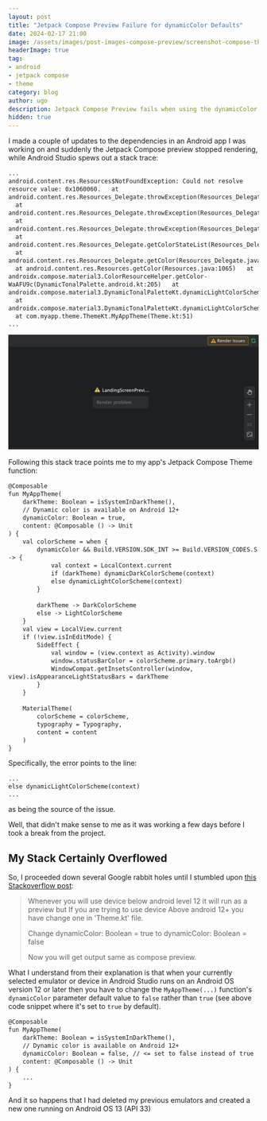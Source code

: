 ```yaml
---
layout: post
title: "Jetpack Compose Preview Failure for dynamicColor Defaults"
date: 2024-02-17 21:00
image: /assets/images/post-images-compose-preview/screenshot-compose-theme-function.png
headerImage: true
tag:
- android
- jetpack compose
- theme
category: blog
author: ugo
description: Jetpack Compose Preview fails when using the dynamicColor API.
hidden: true
---
```


I made a couple of updates to the dependencies in an Android app I was working on and suddenly the Jetpack Compose preview stopped rendering, while Android Studio spews out a stack trace:
```
...
android.content.res.Resources$NotFoundException: Could not resolve resource value: 0x1060060.   at android.content.res.Resources_Delegate.throwException(Resources_Delegate.java:1159)   at android.content.res.Resources_Delegate.throwException(Resources_Delegate.java:1135)   at android.content.res.Resources_Delegate.throwException(Resources_Delegate.java:1139)   at android.content.res.Resources_Delegate.getColorStateList(Resources_Delegate.java:268)   at android.content.res.Resources_Delegate.getColor(Resources_Delegate.java:246)   at android.content.res.Resources.getColor(Resources.java:1065)   at androidx.compose.material3.ColorResourceHelper.getColor-WaAFU9c(DynamicTonalPalette.android.kt:205)   at androidx.compose.material3.DynamicTonalPaletteKt.dynamicLightColorScheme34(DynamicTonalPalette.android.kt:307)   at androidx.compose.material3.DynamicTonalPaletteKt.dynamicLightColorScheme(DynamicTonalPalette.android.kt:170)   at com.myapp.theme.ThemeKt.MyAppTheme(Theme.kt:51)
...
```

![Jetpack Compose Preview error screenshot](/assets/images/post-images-compose-preview/screenshot-compose-theme-error.png)

Following this stack trace points me to my app's Jetpack Compose Theme function:

```
@Composable
fun MyAppTheme(
    darkTheme: Boolean = isSystemInDarkTheme(),
    // Dynamic color is available on Android 12+
    dynamicColor: Boolean = true,
    content: @Composable () -> Unit
) {
    val colorScheme = when {
        dynamicColor && Build.VERSION.SDK_INT >= Build.VERSION_CODES.S -> {
            val context = LocalContext.current
            if (darkTheme) dynamicDarkColorScheme(context)
            else dynamicLightColorScheme(context)
        }

        darkTheme -> DarkColorScheme
        else -> LightColorScheme
    }
    val view = LocalView.current
    if (!view.isInEditMode) {
        SideEffect {
            val window = (view.context as Activity).window
            window.statusBarColor = colorScheme.primary.toArgb()
            WindowCompat.getInsetsController(window, view).isAppearanceLightStatusBars = darkTheme
        }
    }

    MaterialTheme(
        colorScheme = colorScheme,
        typography = Typography,
        content = content
    )
}
```

Specifically, the error points to the line:
```
...
else dynamicLightColorScheme(context)
...
```

as being the source of the issue.

Well, that didn't make sense to me as it was working a few days before I took a break from the project. 

## My Stack Certainly Overflowed

So, I proceeded down several Google rabbit holes until I stumbled upon [this Stackoverflow post](https://stackoverflow.com/a/75952884/2077405):

> <p>Whenever you will use device below android level 12 it will run as a preview but If you are trying to use device Above android 12+ you have change one in 'Theme.kt' file.</p>
> <p>Change dynamicColor: Boolean = true to dynamicColor: Boolean = false</p>
> <p>Now you will get output same as compose preview.</p>

What I understand from their explanation is that when your currently selected emulator or device in Android Studio runs on an Android OS version 12 or later then you have to change the `MyAppTheme(...)` function's `dynamicColor` parameter default value to `false` rather than `true` (see above code snippet where it's set to `true` by default).

```
@Composable
fun MyAppTheme(
    darkTheme: Boolean = isSystemInDarkTheme(),
    // Dynamic color is available on Android 12+
    dynamicColor: Boolean = false, // <= set to false instead of true
    content: @Composable () -> Unit
) {
    ...
}
```

And it so happens that I had deleted my previous emulators and created a new one running on Android OS 13 (API 33) 